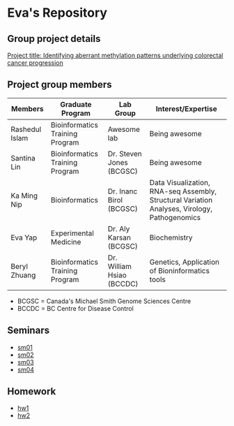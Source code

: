 Eva's Repository
=========================

Group project details
---------------------
[Project title: Identifying aberrant methylation patterns underlying colorectal cancer progression](https://github.com/santina/CrystalMethylation/blob/master/initial_project_summary.md)  

Project group members
--------
Members	| Graduate Program |	Lab Group | Interest/Expertise |
------------- | -------------|------------- |------------- |
Rashedul Islam	|Bioinformatics Training Program| Awesome lab | Being awesome |
Santina Lin  |Bioinformatics Training Program| Dr. Steven Jones (BCGSC) | Being awesome |		+Santina Lin  |Bioinformatics Training Program| Awesome lab | Being awesome |
Ka Ming Nip	|Bioinformatics| Dr. Inanc Birol (BCGSC) | Data Visualization, RNA-seq Assembly, Structural Variation Analyses, Virology, Pathogenomics|		+Ka Ming Nip	|Bioinformatics Training Program| Awesome lab | Being awesome |
Eva Yap	|Experimental Medicine|	Dr. Aly Karsan (BCGSC) | Biochemistry |		+Eva Yap	|Experimental Medicine|	Karsan Lab | Biochemistry |
Beryl Zhuang	|Bioinformatics Training Program| Dr. William Hsiao (BCCDC) | Genetics, Application of Bioninformatics tools |		+Beryl Zhuang	|Bioinformatics Training Program| Awesome lab | Being awesome |
- BCGSC = Canada's Michael Smith Genome Sciences Centre		
- BCCDC = BC Centre for Disease Control

Seminars
--------

- [sm01](https://github.com/STAT540-UBC/zz_yap-shyong-quin_STAT540_2015/tree/master/seminar/sm01)
- [sm02](https://github.com/STAT540-UBC/zz_yap-shyong-quin_STAT540_2015/tree/master/seminar/sm02)
- [sm03](https://github.com/STAT540-UBC/zz_yap-shyong-quin_STAT540_2015/tree/master/seminar/sm03)
- [sm04](https://github.com/STAT540-UBC/zz_yap-shyong-quin_STAT540_2015/tree/master/seminar/sm04)

Homework
--------

- [hw1](https://github.com/STAT540-UBC/zz_yap-shyong-quin_STAT540_2015/testRepo/blob/master/homework/hw1.md)
- [hw2](https://github.com/STAT540-UBC/zz_yap-shyong-quin_STAT540_2015/testRepo/blob/master/homework/hw1.md)

